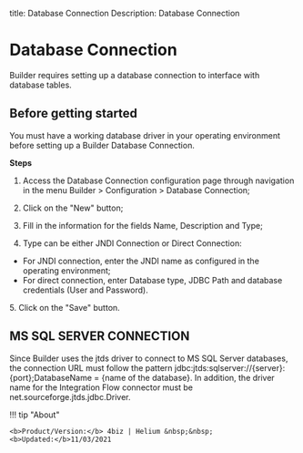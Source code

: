 title: Database Connection
Description: Database Connection

# Database Connection

Builder requires setting up a database connection to interface with database tables.

## Before getting started

You must have a working database driver in your operating environment before setting up a Builder Database Connection.

**Steps**


1.	Access the Database Connection configuration page through navigation in the menu Builder > Configuration > Database Connection;

2.	Click on the "New" button;

3.	Fill in the information for the fields Name, Description and Type;

4.	Type can be either JNDI Connection or Direct Connection:

- For JNDI connection, enter the JNDI name as configured in the operating environment;
- For direct connection, enter Database type, JDBC Path  and database credentials (User and Password).

5\.	Click on the "Save" button.


## MS SQL SERVER CONNECTION
Since Builder uses the jtds driver to connect to MS SQL Server databases, the connection URL must follow the pattern jdbc:jtds:sqlserver://{server}:{port};DatabaseName = {name of the database}. In addition, the driver name for the Integration Flow connector must be net.sourceforge.jtds.jdbc.Driver.


!!! tip "About"

    <b>Product/Version:</b> 4biz | Helium &nbsp;&nbsp;
    <b>Updated:</b>11/03/2021  

